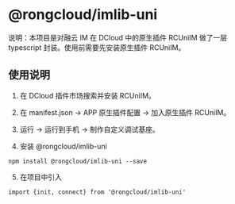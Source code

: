 # @rongcloud/imlib-uni

说明：本项目是对融云 IM 在 DCloud 中的原生插件 RCUniIM 做了一层 typescript 封装。使用前需要先安装原生插件 RCUniIM。

## 使用说明

1. 在 DCloud 插件市场搜索并安装 RCUniIM。

2. 在 manifest.json -> APP 原生插件配置 -> 加入原生插件 RCUniIM。

3. 运行 -> 运行到手机 -> 制作自定义调试基座。

4. 安装 @rongcloud/imlib-uni
```
npm install @rongcloud/imlib-uni --save
```

5. 在项目中引入
```
import {init, connect} from '@rongcloud/imlib-uni'
```